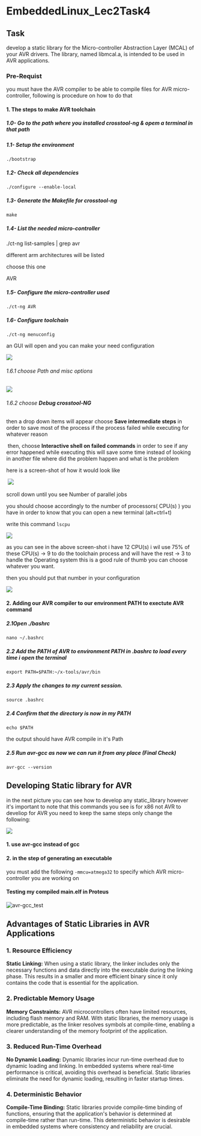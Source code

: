 # EmbeddedLinux_Lec2Task4

## Task

develop a static library for the Micro-controller Abstraction Layer (MCAL) of your AVR drivers. The library, named libmcal.a, is intended to be used in AVR applications.



### Pre-Requist

you must have  the AVR compiler to be able to compile files for AVR micro-controller, following is procedure on how to do that 

 

#### 1. The steps to make AVR toolchain

##### 1.0- Go to the path where you installed crosstool-ng & opem a terminal in that path

##### 1.1- Setup the environment 

`./bootstrap`

##### 1.2- Check all dependencies 

`./configure --enable-local`

##### 1.3- Generate the Makefile for crosstool-ng

`make`

##### 1.4- List the needed micro-controller

./ct-ng list-samples | grep avr

different arm architectures will be listed

choose this one

AVR

##### 1.5- Configure the micro-controller used

`./ct-ng AVR`

##### 1.6- Configure toolchain

`./ct-ng menuconfig`

an GUI will open and you can make your need configuration

![](../EmbeddedLinux_Lec2Task3/READMEcache/GUI1.png)



###### 1.6.1 choose Path and misc options 		

![](../EmbeddedLinux_Lec2Task3/READMEcache/GUI2.png)

###### 1.6.2 choose **Debug crosstool-NG**

then a drop down items will appear choose **Save intermediate steps** in order to save most of the process if the process failed while executing for whatever reason

​	then, choose **Interactive shell on failed commands** in order to see if any error happened while executing this will save some time instead of looking in another file where did the problem happen and what is the problem

here is a screen-shot of how it would look like


​					![](../EmbeddedLinux_Lec2Task3/READMEcache/GUI3.png)

scroll down until you see Number of parallel jobs

you should choose accordingly to the number of processors( CPU(s) ) you have 
in order to know that you can open a new terminal (alt+ctrl+t)

write this command 
`lscpu`

![](../EmbeddedLinux_Lec2Task3/READMEcache/GUI3_2.png)

as you can see in the above screen-shot i have 12 CPU(s) i wil use 75% of these CPU(s) -> 9 to do the toolchain process and will have the rest -> 3 to handle the Operating system this is a good rule of thumb you can choose whatever you want.

then you should put that number in your configuration 

![](../EmbeddedLinux_Lec2Task3/READMEcache/GUI3_3.png)

#### 2. Adding our AVR compiler to our environment PATH to exectute AVR command



##### 2.1Open ./bashrc

```
nano ~/.bashrc
```

##### 2.2 Add the PATH of AVR to environment PATH in .bashrc to load every time i open the terminal

```
export PATH=$PATH:~/x-tools/avr/bin
```

##### 2.3 Apply the changes to my current session.

```
source .bashrc 
```

##### 2.4 Confirm that the directory is now in my PATH

```
echo $PATH
```

the output should have AVR compile in it's Path

##### 2.5 Run avr-gcc as now we can run it from any place (Final Check)

```
avr-gcc --version
```



## Developing Static library for AVR

in the next picture you can see how to develop any static_library however it's important to note that this commands you see is for x86 not AVR 
to develiop for AVR you need to keep the same steps only change the following:

![](./READMEcache/StaticLib.png)

#### 1. use avr-gcc instead of gcc

#### 2. in the step of generating an executable

you must add the following `-mmcu=atmega32` to specify which AVR micro-controller you are working on



#### Testing my compiled main.elf in Proteus 

![avr-gcc_test](./READMEcache/avr-gcc_test.gif)



## Advantages of Static Libraries in AVR Applications

### 1. Resource Efficiency

**Static Linking:** When using a static  library, the linker includes only the necessary functions and data  directly into the executable during the linking phase. This results in a smaller and more efficient binary since it only contains the code that  is essential for the application.



### 2. Predictable Memory Usage

**Memory Constraints:** AVR microcontrollers  often have limited resources, including flash memory and RAM. With  static libraries, the memory usage is more predictable, as the linker  resolves symbols at compile-time, enabling a clearer understanding of  the memory footprint of the application.



### 3. Reduced Run-Time Overhead

**No Dynamic Loading:** Dynamic libraries  incur run-time overhead due to dynamic loading and linking. In embedded  systems where real-time performance is critical, avoiding this overhead  is beneficial. Static libraries eliminate the need for dynamic loading,  resulting in faster startup times.



### 4. Deterministic Behavior

**Compile-Time Binding:** Static libraries  provide compile-time binding of functions, ensuring that the  application's behavior is determined at compile-time rather than  run-time. This deterministic behavior is desirable in embedded systems  where consistency and reliability are crucial.
